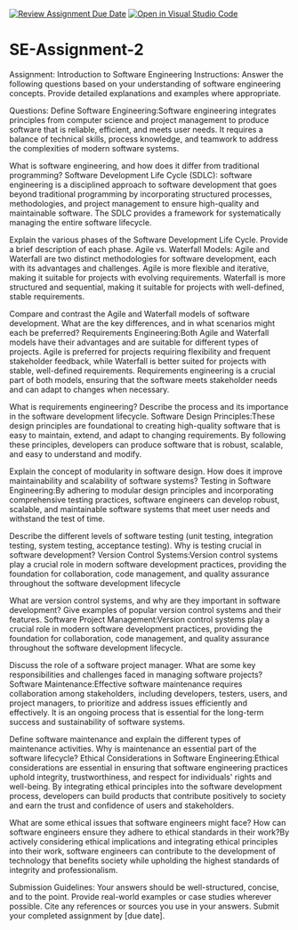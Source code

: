 [![Review Assignment Due Date](https://classroom.github.com/assets/deadline-readme-button-24ddc0f5d75046c5622901739e7c5dd533143b0c8e959d652212380cedb1ea36.svg)](https://classroom.github.com/a/-ucQIGTc)
[![Open in Visual Studio Code](https://classroom.github.com/assets/open-in-vscode-718a45dd9cf7e7f842a935f5ebbe5719a5e09af4491e668f4dbf3b35d5cca122.svg)](https://classroom.github.com/online_ide?assignment_repo_id=15244001&assignment_repo_type=AssignmentRepo)
# SE-Assignment-2
Assignment: Introduction to Software Engineering
Instructions:
Answer the following questions based on your understanding of software engineering concepts. Provide detailed explanations and examples where appropriate.

Questions:
Define Software Engineering:Software engineering integrates principles from computer science and project management to produce software that is reliable, efficient, and meets user needs. It requires a balance of technical skills, process knowledge, and teamwork to address the complexities of modern software systems.

What is software engineering, and how does it differ from traditional programming?
Software Development Life Cycle (SDLC): software engineering is a disciplined approach to software development that goes beyond traditional programming by incorporating structured processes, methodologies, and project management to ensure high-quality and maintainable software. The SDLC provides a framework for systematically managing the entire software lifecycle.

Explain the various phases of the Software Development Life Cycle. Provide a brief description of each phase.
Agile vs. Waterfall Models: Agile and Waterfall are two distinct methodologies for software development, each with its advantages and challenges. Agile is more flexible and iterative, making it suitable for projects with evolving requirements. Waterfall is more structured and sequential, making it suitable for projects with well-defined, stable requirements.

Compare and contrast the Agile and Waterfall models of software development. What are the key differences, and in what scenarios might each be preferred?
Requirements Engineering:Both Agile and Waterfall models have their advantages and are suitable for different types of projects. Agile is preferred for projects requiring flexibility and frequent stakeholder feedback, while Waterfall is better suited for projects with stable, well-defined requirements. Requirements engineering is a crucial part of both models, ensuring that the software meets stakeholder needs and can adapt to changes when necessary.

What is requirements engineering? Describe the process and its importance in the software development lifecycle.
Software Design Principles:These design principles are foundational to creating high-quality software that is easy to maintain, extend, and adapt to changing requirements. By following these principles, developers can produce software that is robust, scalable, and easy to understand and modify.

Explain the concept of modularity in software design. How does it improve maintainability and scalability of software systems?
Testing in Software Engineering:By adhering to modular design principles and incorporating comprehensive testing practices, software engineers can develop robust, scalable, and maintainable software systems that meet user needs and withstand the test of time.

Describe the different levels of software testing (unit testing, integration testing, system testing, acceptance testing). Why is testing crucial in software development?
Version Control Systems:Version control systems play a crucial role in modern software development practices, providing the foundation for collaboration, code management, and quality assurance throughout the software development lifecycle

What are version control systems, and why are they important in software development? Give examples of popular version control systems and their features.
Software Project Management:Version control systems play a crucial role in modern software development practices, providing the foundation for collaboration, code management, and quality assurance throughout the software development lifecycle.

Discuss the role of a software project manager. What are some key responsibilities and challenges faced in managing software projects?
Software Maintenance:Effective software maintenance requires collaboration among stakeholders, including developers, testers, users, and project managers, to prioritize and address issues efficiently and effectively. It is an ongoing process that is essential for the long-term success and sustainability of software systems.

Define software maintenance and explain the different types of maintenance activities. Why is maintenance an essential part of the software lifecycle?
Ethical Considerations in Software Engineering:Ethical considerations are essential in ensuring that software engineering practices uphold integrity, trustworthiness, and respect for individuals' rights and well-being. By integrating ethical principles into the software development process, developers can build products that contribute positively to society and earn the trust and confidence of users and stakeholders.

What are some ethical issues that software engineers might face? How can software engineers ensure they adhere to ethical standards in their work?By actively considering ethical implications and integrating ethical principles into their work, software engineers can contribute to the development of technology that benefits society while upholding the highest standards of integrity and professionalism.

Submission Guidelines:
Your answers should be well-structured, concise, and to the point.
Provide real-world examples or case studies wherever possible.
Cite any references or sources you use in your answers.
Submit your completed assignment by [due date].
